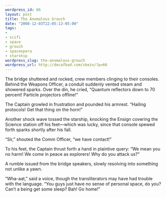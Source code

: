 ```yaml
--- 
wordpress_id: 66
layout: post
title: The Anomalous Grouch
date: "2008-12-03T22:05:13-05:00"
tags: 
- 
- scifi
- space
- grouch
- spaceopera
- starship
wordpress_slug: the-anomalous-grouch
wordpress_url: http://decafbad.com/skein/?p=66
---
```


The bridge shuttered and rocked, crew members clinging to their consoles. Behind the Weapons Officer, a conduit suddenly vented steam and showered sparks. Over the din, he cried, “Quantum reflectors down to 70 percent! Particle projectors offline!”

The Captain growled in frustration and pounded his armrest. “Hailing protocols! Get that thing on the horn!”

Another shock wave tossed the starship, knocking the Ensign covering the Science station off his feet—which was lucky, since that console spewed forth sparks shortly after his fall.

“Sir,” shouted the Comm Officer, “we have contact!”

To his feet, the Captain thrust forth a hand in plaintive query: “We mean you no harm! We come in peace as explorers! Why do you attack us?”

A rumble issued from the bridge speakers, slowly resolving into something not unlike a yawn.

“Wha-aat,” said a voice, though the transliterators may have had trouble with the language. “You guys just have no sense of personal space, do you? Can’t a being get some sleep? Bah! Go home!”
